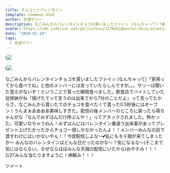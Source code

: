 ```yaml
---
title: チョコっとバレンタイン
template: comment.html
author: 天城サリー
description: なごみんからバレンタインチョコを貰いましたファイッ (なんちゃって)「家帰ってから食べてね」と他のメンバーには言っていたらしんですが。。。サリーは聞いた覚えがないぞ！ということで貰った瞬間食べました。...
avatar: https://cdn.jsdelivr.net/gh/zzzhxxx/227WiKi@master/docs/assets/photo/avatar/sally.jpg
date: "2018-02-14"
tags:
  - 天城サリー
---
```


!![](https://cdn.jsdelivr.net/gh/227WiKi/227WiKi-image@master/blog-image/sally-2018-02-14_1.jpg)

!![](https://cdn.jsdelivr.net/gh/227WiKi/227WiKi-image@master/blog-image/sally-2018-02-14_2.jpg)


なごみんからバレンタインチョコを貰いましたファイッ (なんちゃって)「家帰ってから食べてね」と他のメンバーには言っていたらしんですが。。。サリーは聞いた覚えがないぞ！ということで貰った瞬間食べました。飲食店でバイトしていた従姉妹がね「揚げたてって言うのは出来てから7分のことだよ」って言ってたからさ、なごみんから貰いたてのチョコを食べたくて貰った0.5秒後にはオープン！うんまぁああああ美味しすぎた。配信の後メンバーのところに戻ったら萌ちゃんがな「なんでみずはんだけ呼ぶんや！」ってアタックされました。怖かった。可愛いなちゃうねん！みずはんにはバレンタイン兼違う出来事があってプレゼント上げたかったからチョコ一個しかなかったんよ！！メンバーみんなの前で渡すわけにはいかないやん！！今度配信しよな〜💕私にもモテ期が来てしまったか〜 みんなのバレンタインはどんな日だったのかな〜？気になるな〜(そこまで気にはならない。なぜならほぼみんな天城の配信にいたから)おやすみ！！！2/27みんな当たりますように！神頼み！！！


ツイート



